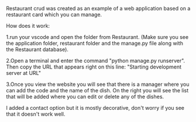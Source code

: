 Restaurant crud was created as an example of a web application based on a restaurant card which you can manage.

How does it work:

1.run your vscode and open the folder from Restaurant.
  (Make sure you see the application folder, restaurant folder and the manage.py file along with the Restaurant database).

2.Open a terminal and enter the command "python manage.py runserver".
  Then copy the URL that appears right on this line:
  "Starting development server at URL"

3.Once you view the website you will see that there is a manager where you can add the code and the name of the dish.
  On the right you will see the list that will be added where you can edit or delete any of the dishes.

I added a contact option but it is mostly decorative, don't worry if you see that it doesn't work well.
